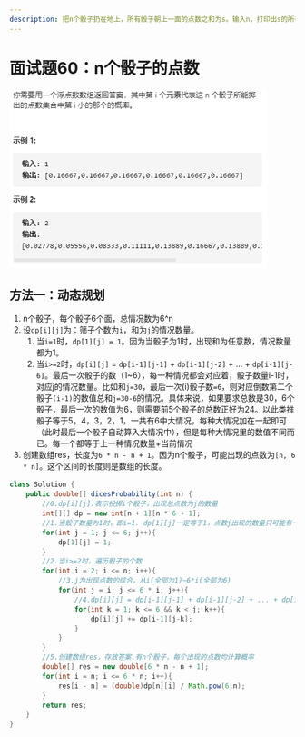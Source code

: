 ```yaml
---
description: 把n个骰子扔在地上，所有骰子朝上一面的点数之和为s。输入n，打印出s的所有可能的值出现的概率。
---
```


# 面试题60：n个骰子的点数

![](../.gitbook/assets/image%20%2811%29.png)

## 方法一：动态规划

1. n个骰子，每个骰子6个面，总情况数为6^n
2. 设`dp[i][j]`为：筛子个数为`i`，和为`j`的情况数量。
   1. 当`i=1`时，`dp[1][j] = 1`。因为当骰子为1时，出现和为任意数，情况数量都为1。
   2. 当`i>=2`时，`dp[i][j]` = `dp[i-1][j-1]` + `dp[i-1][j-2]` + ... + `dp[i-1][j-6]`。最后一次骰子的数（1~6），每一种情况都会对应着，骰子数量i-1时，对应j的情况数量。比如和`j=30`，最后一次\(i\)骰子数`=6`，则对应倒数第二个骰子`(i-1)`的数值总和`j=30-6`的情况。具体来说，如果要求总数是30，6个骰子，最后一次的数值为6，则需要前5个骰子的总数正好为24。以此类推骰子等于5，4，3，2，1，一共有6中大情况，每种大情况加在一起即可（此时最后一个骰子自动算入大情况中），但是每种大情况里的数值不同而已。每一个都等于上一种情况数量+当前情况
3. 创建数组res，长度为`6 * n - n + 1`。因为n个骰子，可能出现的点数为`[n, 6 * n]`。这个区间的长度则是数组的长度。

```java
class Solution {
    public double[] dicesProbability(int n) {
        //0.dp[i][j]:表示投掷i个骰子，出现总点数为j的数量
        int[][] dp = new int[n + 1][n * 6 + 1];
        //1.当骰子数量为1时，即i=1. dp[1][j]一定等于1，点数j出现的数量只可能有一次。
        for(int j = 1; j <= 6; j++){
            dp[1][j] = 1;
        }
        //2.当i>=2时，遍历骰子的个数
        for(int i = 2; i <= n; i++){
            //3.j为出现点数的综合，从i(全部为1)~6*i(全部为6)
            for(int j = i; j <= 6 * i; j++){
                //4.dp[i][j] = dp[i-1][j-1] + dp[i-1][j-2] + ... + dp[i-1][j-6]
                for(int k = 1; k <= 6 && k < j; k++){
                    dp[i][j] += dp[i-1][j-k];
                }
            }
        }
        //5.创建数组res，存放答案.有n个骰子，每个出现的点数均计算概率
        double[] res = new double[6 * n - n + 1];
        for(int i = n; i <= 6 * n; i++){
            res[i - n] = (double)dp[n][i] / Math.pow(6,n);
        }
        return res;
    }
}
```

